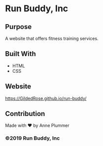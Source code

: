# Run Buddy, Inc

## Purpose
A website that offers fitness training services. 

## Built With
* HTML
* CSS

## Website
https://GildedRose.github.io/run-buddy/

## Contribution
Made with ❤️ by Anne Plummer

### ©️2019 Run Buddy, Inc 
